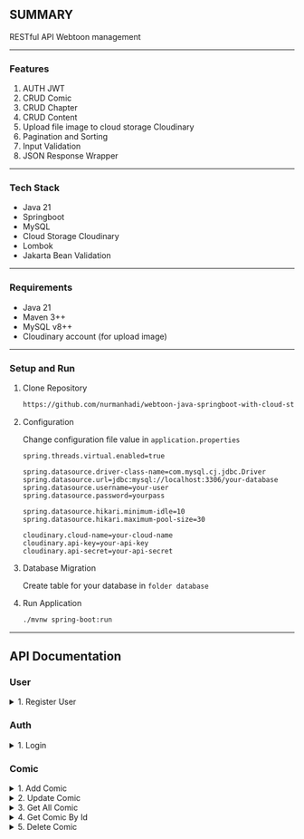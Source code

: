 ## SUMMARY

RESTful API Webtoon management

---

### Features

1. AUTH JWT
2. CRUD Comic
3. CRUD Chapter
4. CRUD Content
5. Upload file image to cloud storage Cloudinary
5. Pagination and Sorting
6. Input Validation
8. JSON Response Wrapper

---

### Tech Stack

- Java 21
- Springboot
- MySQL
- Cloud Storage Cloudinary
- Lombok
- Jakarta Bean Validation

---

### Requirements

- Java 21
- Maven 3++
- MySQL v8++
- Cloudinary account (for upload image)

---

### Setup and Run

1. Clone Repository

    ```bash
    https://github.com/nurmanhadi/webtoon-java-springboot-with-cloud-storage-cloudinary.git
    ```

2. Configuration

    Change configuration file value in `application.properties`

    ```properties
    spring.threads.virtual.enabled=true

    spring.datasource.driver-class-name=com.mysql.cj.jdbc.Driver
    spring.datasource.url=jdbc:mysql://localhost:3306/your-database
    spring.datasource.username=your-user
    spring.datasource.password=yourpass

    spring.datasource.hikari.minimum-idle=10
    spring.datasource.hikari.maximum-pool-size=30

    cloudinary.cloud-name=your-cloud-name
    cloudinary.api-key=your-api-key
    cloudinary.api-secret=your-api-secret
    ```
    
3. Database Migration

    Create table for your database in `folder database`

4. Run Application

    ```bash
    ./mvnw spring-boot:run
    ```

---

##  API Documentation

### User
<details>
<summary>1. Register User</summary>

**Entpoint:**
`POST /api/users`

**Headers:**
Content-Type: application/json

**Request Body:**
```json
{
    "username": "username",
    "password": "pass"
}
```

**Response - Success (201)**
```json
{
    "data": "OK",
    "error": null
}
```
    
**Response - Error (400)**
```json
{
    "data": null,
    "error": "username already exists"
}
```
</details>

### Auth

<details>
<summary>1. Login</summary>

**Entpoint:**
`POST /api/auth/login`

**Headers:**
Content-Type: application/json

**Request Body:**
```json
{
    "username": "username",
    "password": "pass"
}
```

**Response - Success (200)**
```json
{
    "data": {
        "token": "jwt"
    },
    "error": null
}
```
    
**Response - Error (400)**
```json
{
    "data": null,
    "error": "username or password wrong"
}
```
</details>

### Comic

<details>
<summary>1. Add Comic</summary>

**Entpoint:**
`POST /api/secure/comics`

**Headers:**
Content-Type: multipart/form-data, Authorization: Bearer JWT

**Request Form:**

| key      | type | required |
|----------|------|----------|
| cover    | file | true     |
| title    | text | true     |
| synopsis | text | true     |
| author   | text | true     |
| artist   | text | true     |
| type     | text | true     |

**Response - Success (201)**
```json
{
    "data": "OK",
    "error": null
}
```
    
**Response - Error (400, 404)**
```json
{
    "data": null,
    "error": "comic not found"
}
```
</details>

<details>
<summary>2. Update Comic</summary>

**Entpoint:**
`PUT /api/secure/comics/{comicId}`

**Path Variable:**
comicId `String`

**Headers:**
Content-Type: multipart/form-data, Authorization: Bearer JWT

**Request Form:**

| key      | type | required |
|----------|------|----------|
| cover    | file | false    |
| title    | text | false    |
| synopsis | text | false    |
| author   | text | false    |
| artist   | text | false    |
| type     | text | false    |

**Response - Success (200)**
```json
{
    "data": "OK",
    "error": null
}
```
    
**Response - Error (400, 404)**
```json
{
    "data": null,
    "error": "comic not found"
}
```
</details>

<details>
<summary>3. Get All Comic</summary>

**Entpoint:**
`GET /api/comics?page={page}&size={size}`

**Query Param:**
page `Number`, size `Number` 

**Response - Success (200)**
```json
{
    "data": {
        "contents": [
            {
                "id": 7,
                "cover": "1750085043501",
                "title": "test7",
                "synopsis": "test",
                "author": "test",
                "artist": "test",
                "type": "TEST",
                "url": "url",
                "createdAt": "2025-06-16T00:00:00",
                "chapters": [
                    {
                        "id": 8,
                        "number": 7,
                        "createdAt": "2025-06-17T17:02:28"
                    },
                    {
                        "id": 7,
                        "number": 6,
                        "createdAt": "2025-06-17T17:02:24"
                    }
                ]
            }
        ],
        "page": 1,
        "size": 10,
        "totalPages": 1,
        "totalEmelents": 1
    },
    "error": null
}
```
</details>

<details>
<summary>4. Get Comic By Id</summary>

**Entpoint:**
`GET /api/comics/{comicId}`

**Path Variable:**
comicId `String` 

**Response - Success (200)**
```json
{
    "data": {
        "id": 7,
        "cover": "1750085043501",
        "title": "test7",
        "synopsis": "test",
        "author": "test",
        "artist": "test",
        "type": "TEST",
        "url": "url",
        "createdAt": "2025-06-16T00:00:00"
    },
    "error": null
}
```

**Response - Error (404)**
```json
{
    "data": null,
    "error": "comic not found"
}
```
</details>

<details>
<summary>5. Delete Comic</summary>

**Entpoint:**
`GET /api/secure/comics/{comicId}`

**Path Variable:**
comicId `String` 

**Headers:**
Authorization: Bearer JWT

**Response - Success (200)**
```json
{
    "data": "OK",
    "error": null
}
```

**Response - Error (404)**
```json
{
    "data": null,
    "error": "comic not found"
}
```
</details>